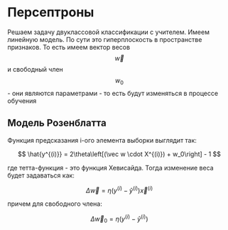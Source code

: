 # Персептроны

Решаем задачу двуклассовой классификации с учителем.
Имеем линейную модель. По сути это гиперплоскость в пространстве признаков.
То есть имеем вектор весов $$\vec w$$ и свободный член $$w_0$$ - они являются параметрами - то есть будут изменяться в процессе обучения

## Модель Розенблатта

Функция предсказания i-ого элемента выборки выглядит так:

$$
\hat{y^{(i)}} = 2\theta\left[(\vec w \cdot X^{(i)}) + w_0\right] - 1
$$

где тетта-функция - это функция Хевисайда.
Тогда изменение веса будет задаваться как:

$$
\Delta \vec w = \eta (y^{(i)} - \hat y^{(i)}) \vec x^{(i)}
$$

причем для свободного члена:

$$
\Delta \vec w_0 = \eta (y^{(i)} - \hat y^{(i)})
$$

